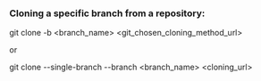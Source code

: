 <h3>Cloning a specific branch from a repository:</h3>

git clone -b <branch_name> <git_chosen_cloning_method_url> 

or

git clone --single-branch --branch <branch_name> <cloning_url>
